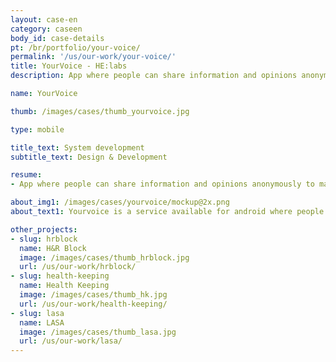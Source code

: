 ```yaml
---
layout: case-en
category: caseen
body_id: case-details
pt: /br/portfolio/your-voice/
permalink: '/us/our-work/your-voice/'
title: YourVoice - HE:labs
description: App where people can share information and opinions anonymously to make better decisions.

name: YourVoice

thumb: /images/cases/thumb_yourvoice.jpg

type: mobile

title_text: System development
subtitle_text: Design & Development

resume:
- App where people can share information and opinions anonymously to make better decisions.

about_img1: /images/cases/yourvoice/mockup@2x.png
about_text1: Yourvoice is a service available for android where people can share information and opinions anonymously to make better decisions.

other_projects:
- slug: hrblock
  name: H&R Block
  image: /images/cases/thumb_hrblock.jpg
  url: /us/our-work/hrblock/
- slug: health-keeping
  name: Health Keeping
  image: /images/cases/thumb_hk.jpg
  url: /us/our-work/health-keeping/
- slug: lasa
  name: LASA
  image: /images/cases/thumb_lasa.jpg
  url: /us/our-work/lasa/
---
```

